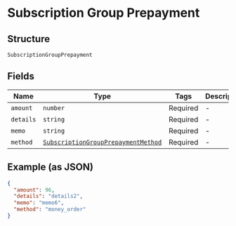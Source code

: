 
# Subscription Group Prepayment

## Structure

`SubscriptionGroupPrepayment`

## Fields

| Name | Type | Tags | Description |
|  --- | --- | --- | --- |
| `amount` | `number` | Required | - |
| `details` | `string` | Required | - |
| `memo` | `string` | Required | - |
| `method` | [`SubscriptionGroupPrepaymentMethod`](../../doc/models/subscription-group-prepayment-method.md) | Required | - |

## Example (as JSON)

```json
{
  "amount": 96,
  "details": "details2",
  "memo": "memo6",
  "method": "money_order"
}
```

